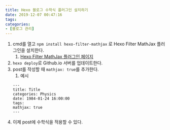 ```yaml
---
title: Hexo 블로그 수학식 플러그인 설치하기
date: 2019-12-07 00:47:16
tags:
categories:
- [블로그 관리]
---
```


1. cmd를 열고 ```npm install hexo-filter-mathjax``` 로 Hexo Filter MathJax 플러그인을 설치한다.
    1. [Hexo Filter MathJax 플러그인 페이지](https://github.com/stevenjoezhang/hexo-filter-mathjax)
1. ```hexo deploy```로 Github.io 서버를 업데이트한다.
1. post를 작성할 때 ```mathjax: true```를 추가한다.
    1. 예시
    ```
    ---
    title: Title
    categories: Physics
    date: 1984-01-24 16:00:00
    tags:
    mathjax: true
    ---
    ```
1. 이제 post에 수학식을 적용할 수 있다.

